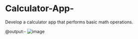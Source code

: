 # Calculator-App-
Develop a calculator app that performs basic math operations.

@output:- ![image](https://github.com/V-Roshani/Calculator-App-/assets/90918975/73e1333a-95a9-4655-9309-21c22f8d4513)


